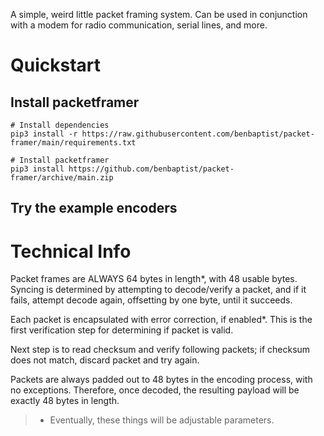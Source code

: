 A simple, weird little packet framing system. Can be used in conjunction with a modem for radio communication, serial lines, and more.

# Quickstart

## Install packetframer
```
# Install dependencies
pip3 install -r https://raw.githubusercontent.com/benbaptist/packet-framer/main/requirements.txt

# Install packetframer
pip3 install https://github.com/benbaptist/packet-framer/archive/main.zip
```

## Try the example encoders

# Technical Info
Packet frames are ALWAYS 64 bytes in length*, with 48 usable bytes. Syncing is determined by attempting to decode/verify a packet, and if it fails, attempt decode again, offsetting by one byte, until it succeeds.

Each packet is encapsulated with error correction, if enabled*. This is the first verification step for determining if packet is valid.

Next step is to read checksum and verify following packets; if checksum does not match, discard packet and try again.

Packets are always padded out to 48 bytes in the encoding process, with no exceptions. Therefore, once decoded, the resulting payload will be exactly 48 bytes in length.

> * Eventually, these things will be adjustable parameters.
